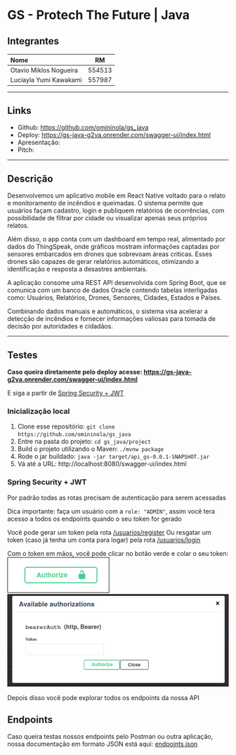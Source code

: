 # GS - Protech The Future | Java

## Integrantes

| Nome                   |   RM   |
| :--------------------- | :----: |
| Otavio Miklos Nogueira | 554513 |
| Luciayla Yumi Kawakami | 557987 |

---

## Links

- Github: https://github.com/omininola/gs_java
- Deploy: https://gs-java-g2va.onrender.com/swagger-ui/index.html
- Apresentação: 
- Pitch: 

---

## Descrição 

Desenvolvemos um aplicativo mobile em React Native voltado para o relato e monitoramento de incêndios e queimadas. O sistema permite que usuários façam cadastro, login e publiquem relatórios de ocorrências, com possibilidade de filtrar por cidade ou visualizar apenas seus próprios relatos.

Além disso, o app conta com um dashboard em tempo real, alimentado por dados do ThingSpeak, onde gráficos mostram informações captadas por sensores embarcados em drones que sobrevoam áreas críticas. Esses drones são capazes de gerar relatórios automáticos, otimizando a identificação e resposta a desastres ambientais.

A aplicação consome uma REST API desenvolvida com Spring Boot, que se comunica com um banco de dados Oracle contendo tabelas interligadas como: Usuários, Relatórios, Drones, Sensores, Cidades, Estados e Países.

Combinando dados manuais e automáticos, o sistema visa acelerar a detecção de incêndios e fornecer informações valiosas para tomada de decisão por autoridades e cidadãos.

---

## Testes

**Caso queira diretamente pelo deploy acesse: https://gs-java-g2va.onrender.com/swagger-ui/index.html**

E siga a partir de [Spring Security + JWT](#spring-security--jwt)

### Inicialização local

1. Clone esse repositório: `git clone https://github.com/omininola/gs_java`
2. Entre na pasta do projeto: `cd gs_java/project`
3. Build o projeto utilizando o Maven: `./mvnw package`
4. Rode o jar buildado: `java -jar target/api_gs-0.0.1-SNAPSHOT.jar`
5. Vá até a URL: http://localhost:8080/swagger-ui/index.html

### Spring Security + JWT

Por padrão todas as rotas precisam de autenticação para serem acessadas

Dica importante: faça um usuário com a `role: "ADMIN"`, assim você tera acesso a todos os endpoints quando o seu token for gerado

Você pode gerar um token pela rota [/usuarios/register](http://localhost:8080/swagger-ui/index.html#/usuario-controller/createUsuario)
Ou resgatar um token (caso já tenha um conta para logar) pela rota [/usuarios/login](http://localhost:8080/swagger-ui/index.html#/usuario-controller/loginUsuario)

Com o token em mãos, você pode clicar no botão verde e colar o seu token:
![Botão de autorização](docs/image.png)
![Modal de autorização](docs/image2.png)

Depois disso você pode explorar todos os endpoints da nossa API

## Endpoints

Caso queira testas nossos endpoints pelo Postman ou outra aplicação, nossa documentação em formato JSON está aqui:
[endpoints.json](docs/endpoints.json)